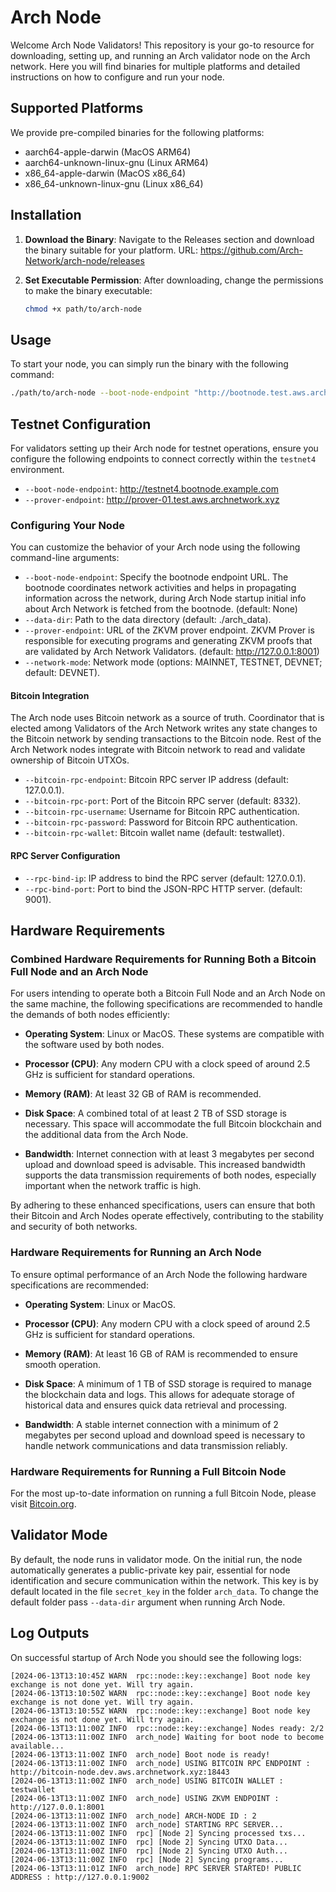 # Arch Node

Welcome Arch Node Validators! This repository is your go-to resource for downloading, setting up, and running an Arch validator node on the Arch network. Here you will find binaries for multiple platforms and detailed instructions on how to configure and run your node.

## Supported Platforms

We provide pre-compiled binaries for the following platforms:

- aarch64-apple-darwin (MacOS ARM64)
- aarch64-unknown-linux-gnu (Linux ARM64)
- x86_64-apple-darwin (MacOS x86_64)
- x86_64-unknown-linux-gnu (Linux x86_64)

## Installation

1. **Download the Binary**: Navigate to the Releases section and download the binary suitable for your platform.
   URL: https://github.com/Arch-Network/arch-node/releases

2. **Set Executable Permission**: After downloading, change the permissions to make the binary executable:
   ```bash
   chmod +x path/to/arch-node
   ```

## Usage

To start your node, you can simply run the binary with the following command:
```bash
./path/to/arch-node --boot-node-endpoint "http://bootnode.test.aws.archnetwork.xyz" --data-dir "/custom/arch_data" --prover-endpoint "http://custom.prover:8001" --network-mode TESTNET --bitcoin-rpc-endpoint "192.168.1.100" --bitcoin-rpc-port 18332 --bitcoin-rpc-username "user" --bitcoin-rpc-password "pass" --bitcoin-rpc-wallet "mywallet"
```

## Testnet Configuration
For validators setting up their Arch node for testnet operations, ensure you configure the following endpoints to connect correctly within the ```testnet4``` environment.

- ```--boot-node-endpoint```: http://testnet4.bootnode.example.com
- ```--prover-endpoint```: http://prover-01.test.aws.archnetwork.xyz

### Configuring Your Node

You can customize the behavior of your Arch node using the following command-line arguments:

- ```--boot-node-endpoint```: Specify the bootnode endpoint URL. The bootnode coordinates network activities and helps in propagating information across the network, during Arch Node startup initial info about Arch Network is fetched from the bootnode. (default: None)
- ```--data-dir```: Path to the data directory (default: ./arch_data).
- ```--prover-endpoint```: URL of the ZKVM prover endpoint. ZKVM Prover is responsible for executing programs and generating ZKVM proofs that are validated by Arch Network Validators. (default: http://127.0.0.1:8001)
- ```--network-mode```: Network mode (options: MAINNET, TESTNET, DEVNET; default: DEVNET).

#### Bitcoin Integration
The Arch node uses Bitcoin network as a source of truth. Coordinator that is elected among Validators of the Arch Network writes any state changes to the Bitcoin network by sending transactions to the Bitcoin node. Rest of the Arch Network nodes integrate with Bitcoin network to read and validate ownership of Bitcoin UTXOs.

- ```--bitcoin-rpc-endpoint```: Bitcoin RPC server IP address (default: 127.0.0.1).
- ```--bitcoin-rpc-port```: Port of the Bitcoin RPC server (default: 8332).
- ```--bitcoin-rpc-username```: Username for Bitcoin RPC authentication.
- ```--bitcoin-rpc-password```: Password for Bitcoin RPC authentication.
- ```--bitcoin-rpc-wallet```: Bitcoin wallet name (default: testwallet).

#### RPC Server Configuration

- ```--rpc-bind-ip```: IP address to bind the RPC server (default: 127.0.0.1).
- ```--rpc-bind-port```: Port to bind the JSON-RPC HTTP server. (default: 9001).

## Hardware Requirements

### Combined Hardware Requirements for Running Both a Bitcoin Full Node and an Arch Node

For users intending to operate both a Bitcoin Full Node and an Arch Node on the same machine, the following specifications are recommended to handle the demands of both nodes efficiently:

- **Operating System**: Linux or MacOS. These systems are compatible with the software used by both nodes.

- **Processor (CPU)**: Any modern CPU with a clock speed of around 2.5 GHz is sufficient for standard operations.

- **Memory (RAM)**: At least 32 GB of RAM is recommended.

- **Disk Space**: A combined total of at least 2 TB of SSD storage is necessary. This space will accommodate the full Bitcoin blockchain and the additional data from the Arch Node.

- **Bandwidth**: Internet connection with at least 3 megabytes per second upload and download speed is advisable. This increased bandwidth supports the data transmission requirements of both nodes, especially important when the network traffic is high.

By adhering to these enhanced specifications, users can ensure that both their Bitcoin and Arch Nodes operate effectively, contributing to the stability and security of both networks.

### Hardware Requirements for Running an Arch Node

To ensure optimal performance of an Arch Node the following hardware specifications are recommended:

- **Operating System**: Linux or MacOS.

- **Processor (CPU)**: Any modern CPU with a clock speed of around 2.5 GHz is sufficient for standard operations.

- **Memory (RAM)**: At least 16 GB of RAM is recommended to ensure smooth operation.

- **Disk Space**: A minimum of 1 TB of SSD storage is required to manage the blockchain data and logs. This allows for adequate storage of historical data and ensures quick data retrieval and processing.

- **Bandwidth**: A stable internet connection with a minimum of 2 megabytes per second upload and download speed is necessary to handle network communications and data transmission reliably.

### Hardware Requirements for Running a Full Bitcoin Node
For the most up-to-date information on running a full Bitcoin Node, please visit [Bitcoin.org](https://bitcoin.org/en/full-node).

## Validator Mode
By default, the node runs in validator mode. On the initial run, the node automatically generates a public-private key pair, essential for node identification and secure communication within the network. This key is by default located in the file ```secret_key``` in the folder ```arch_data```. To change the default folder pass ```--data-dir``` argument when running Arch Node.

## Log Outputs
On successful startup of Arch Node you should see the following logs:
```
[2024-06-13T13:10:45Z WARN  rpc::node::key::exchange] Boot node key exchange is not done yet. Will try again.
[2024-06-13T13:10:50Z WARN  rpc::node::key::exchange] Boot node key exchange is not done yet. Will try again.
[2024-06-13T13:10:55Z WARN  rpc::node::key::exchange] Boot node key exchange is not done yet. Will try again.
[2024-06-13T13:11:00Z INFO  rpc::node::key::exchange] Nodes ready: 2/2
[2024-06-13T13:11:00Z INFO  arch_node] Waiting for boot node to become available...
[2024-06-13T13:11:00Z INFO  arch_node] Boot node is ready!
[2024-06-13T13:11:00Z INFO  arch_node] USING BITCOIN RPC ENDPOINT : http://bitcoin-node.dev.aws.archnetwork.xyz:18443
[2024-06-13T13:11:00Z INFO  arch_node] USING BITCOIN WALLET : testwallet
[2024-06-13T13:11:00Z INFO  arch_node] USING ZKVM ENDPOINT : http://127.0.0.1:8001
[2024-06-13T13:11:00Z INFO  arch_node] ARCH-NODE ID : 2
[2024-06-13T13:11:00Z INFO  arch_node] STARTING RPC SERVER...
[2024-06-13T13:11:00Z INFO  rpc] [Node 2] Syncing processed txs...
[2024-06-13T13:11:00Z INFO  rpc] [Node 2] Syncing UTXO Data...
[2024-06-13T13:11:00Z INFO  rpc] [Node 2] Syncing UTXO Auth...
[2024-06-13T13:11:00Z INFO  rpc] [Node 2] Syncing programs...
[2024-06-13T13:11:01Z INFO  arch_node] RPC SERVER STARTED! PUBLIC ADDRESS : http://127.0.0.1:9002
```
